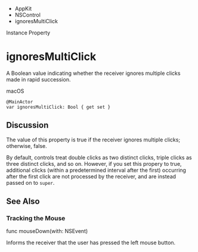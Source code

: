 

- AppKit
- NSControl
-  ignoresMultiClick 

Instance Property

# ignoresMultiClick

A Boolean value indicating whether the receiver ignores multiple clicks made in rapid succession.

macOS

``` source
@MainActor
var ignoresMultiClick: Bool { get set }
```

## Discussion

The value of this property is true if the receiver ignores multiple clicks; otherwise, false.

By default, controls treat double clicks as two distinct clicks, triple clicks as three distinct clicks, and so on. However, if you set this propery to true, additional clicks (within a predetermined interval after the first) occurring after the first click are not processed by the receiver, and are instead passed on to `super`.

## See Also

### Tracking the Mouse

func mouseDown(with: NSEvent)

Informs the receiver that the user has pressed the left mouse button.

